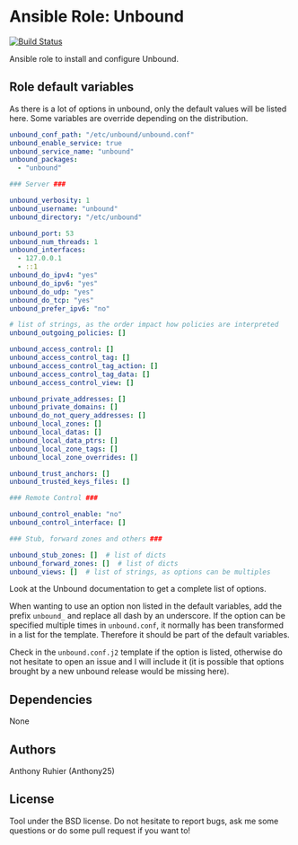 Ansible Role: Unbound
=====================

[![Build Status](https://travis-ci.org/Anthony25/ansible-role-unbound.svg?branch=master)](https://travis-ci.org/Anthony25/ansible-role-unbound)

Ansible role to install and configure Unbound.

Role default variables
----------------------

As there is a lot of options in unbound, only the default values will be listed
here.
Some variables are override depending on the distribution.

```yaml
unbound_conf_path: "/etc/unbound/unbound.conf"
unbound_enable_service: true
unbound_service_name: "unbound"
unbound_packages:
  - "unbound"

### Server ###

unbound_verbosity: 1
unbound_username: "unbound"
unbound_directory: "/etc/unbound"

unbound_port: 53
unbound_num_threads: 1
unbound_interfaces:
  - 127.0.0.1
  - ::1
unbound_do_ipv4: "yes"
unbound_do_ipv6: "yes"
unbound_do_udp: "yes"
unbound_do_tcp: "yes"
unbound_prefer_ipv6: "no"

# list of strings, as the order impact how policies are interpreted
unbound_outgoing_policies: []

unbound_access_control: []
unbound_access_control_tag: []
unbound_access_control_tag_action: []
unbound_access_control_tag_data: []
unbound_access_control_view: []

unbound_private_addresses: []
unbound_private_domains: []
unbound_do_not_query_addresses: []
unbound_local_zones: []
unbound_local_datas: []
unbound_local_data_ptrs: []
unbound_local_zone_tags: []
unbound_local_zone_overrides: []

unbound_trust_anchors: []
unbound_trusted_keys_files: []

### Remote Control ###

unbound_control_enable: "no"
unbound_control_interface: []

### Stub, forward zones and others ###

unbound_stub_zones: []  # list of dicts
unbound_forward_zones: []  # list of dicts
unbound_views: []  # list of strings, as options can be multiples
```

Look at the Unbound documentation to get a complete list of options.

When wanting to use an option non listed in the default variables, add the
prefix `unbound_` and replace all dash by an underscore.
If the option can be specified multiple times in `unbound.conf`, it normally
has been transformed in a list for the template. Therefore it should be part of
the default variables.

Check in the `unbound.conf.j2` template if the option is listed, otherwise do
not hesitate to open an issue and I will include it (it is possible that
options brought by a new unbound release would be missing here).

Dependencies
------------

None

Authors
-------

Anthony Ruhier (Anthony25)

License
-------

Tool under the BSD license. Do not hesitate to report bugs, ask me some
questions or do some pull request if you want to!
